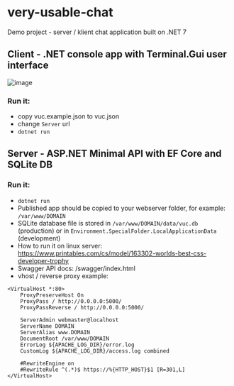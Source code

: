 # very-usable-chat

Demo project - server / klient chat application built on .NET 7

## Client - .NET console app with Terminal.Gui user interface

![image](https://github.com/MichalSkoula/very-usable-chat/assets/5922575/c33299c2-8f57-46d2-9a14-fa2a2fc1f5f3)

### Run it:

- copy vuc.example.json to vuc.json
- change ```Server``` url
- ```dotnet run```

## Server - ASP.NET Minimal API with EF Core and SQLite DB

### Run it:

- ```dotnet run```
- Published app should be copied to your webserver folder, for example: `/var/www/DOMAIN`
- SQLite database file is stored in `/var/www/DOMAIN/data/vuc.db` (production) or in `Environment.SpecialFolder.LocalApplicationData` (development)
- How to run it on linux server: https://www.printables.com/cs/model/163302-worlds-best-css-developer-trophy
- Swagger API docs: /swagger/index.html
- vhost / reverse proxy example:

```
<VirtualHost *:80>
    ProxyPreserveHost On
    ProxyPass / http://0.0.0.0:5000/
    ProxyPassReverse / http://0.0.0.0:5000/

    ServerAdmin webmaster@localhost
    ServerName DOMAIN
    ServerAlias www.DOMAIN
    DocumentRoot /var/www/DOMAIN
    ErrorLog ${APACHE_LOG_DIR}/error.log
    CustomLog ${APACHE_LOG_DIR}/access.log combined

    #RewriteEngine on
    #RewriteRule ^(.*)$ https://%{HTTP_HOST}$1 [R=301,L]
</VirtualHost>
```
